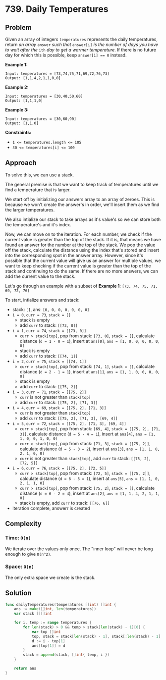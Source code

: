# 739. Daily Temperatures

## Problem

Given an array of integers `temperatures` represents the daily temperatures, return _an array_ `answer` _such that_ `answer[i]` _is the number of days you have to wait after the_ `ith` _day to get a warmer temperature_. If there is no future day for which this is possible, keep `answer[i] == 0` instead.

**Example 1:**

```
Input: temperatures = [73,74,75,71,69,72,76,73]
Output: [1,1,4,2,1,1,0,0]

```

**Example 2:**

```
Input: temperatures = [30,40,50,60]
Output: [1,1,1,0]

```

**Example 3:**

```
Input: temperatures = [30,60,90]
Output: [1,1,0]

```

**Constraints:**

- `1 <= temperatures.length <= 105`
- `30 <= temperatures[i] <= 100`

## Approach
To solve this, we can use a stack.

The general premise is that we want to keep track of temperatures until we find a temperature that is larger.

We start off by initializing our answers array to an array of zeroes. This is because we won't create the answer's in order, we'll insert them as we find the larger temperatures.

We also intialize our stack to take arrays as it's value's so we can store both the temperature's and it's index.

Now, we can move on to the iteration. For each number, we check if the current value is greater than the top of the stack. If it is, that means we have found an answer for the number at the top of the stack. We pop the value off the stack, calculate the distance using the index that's stored and insert into the corresponding spot in the answer array. However, since it's possible that the current value will give us an answer for multiple values, we want to keep checking if the current value is greater than the top of the stack and continuing to do the same. If there are no more answers, we can add the current value to the stack.

Let's go through an example with a subset of **Example 1**: `[73, 74, 75, 71, 69, 72, 76]`

To start, intialize answers and stack:
- stack: `[]`, ans: `[0, 0, 0, 0, 0, 0, 0]`
- `i = 0`, `curr = 73`, `stack = []`
    + stack is empty 
    + add `curr` to stack: `[[73, 0]]` 
- `i = 1`, `curr = 74`, `stack = [[73, 0]]`
    + `curr > stack[top]`, pop from stack: `[73, 0]`, `stack = []`, calculate distance (`d = 1 - 0 = 1`), insert at `ans[0]`, `ans = [1, 0, 0, 0, 0, 0, 0]` 
    + stack is empty
    + add `curr` to stack: `[[74, 1]]`
- `i = 2`, `curr = 75`, `stack = [[74, 1]]`
    + `curr > stack[top]`, pop from stack: `[74, 1]`, `stack = []`, calculate distance (`d = 2 - 1 = 1`), insert at `ans[1]`, `ans = [1, 1, 0, 0, 0, 0, 0]`
    + stack is empty
    + add `curr` to stack: `[[75, 2]]` 
- `i = 3`, `curr = 71`, `stack = [[75, 2]]`
    + `curr` is not greater than `stack[top]`
    + add `curr` to stack: `[[75, 2], [71, 3]]`
- `i = 4`, `curr = 69`, `stack = [[75, 2], [71, 3]]`
    + `curr` is not greater than `stack[top]`
    + add `curr` to stack: `[[75, 2], [71, 3], [69, 4]]`
- `i = 5`, `curr = 72`, `stack = [[75, 2], [71, 3], [69, 4]]`
    + `curr > stack[top]`, pop from stack: `[69, 4]`, `stack = [[75, 2], [71, 3]]`, calculate distance (`d = 5 - 4 = 1`), insert at `ans[4]`, `ans = [1, 1, 0, 0, 1, 0, 0]`
    + `curr > stack[top]`, pop from stack: `[71, 3]`, `stack = [[75, 2]]`, calculate distance (`d = 5 - 3 = 2`), insert at `ans[3]`, `ans = [1, 1, 0, 2, 1, 0, 0]`
    + `curr` is not greater than `stack[top]`, add `curr` to stack: `[[75, 2], [72, 5]]`
- `i = 6`, `curr = 76`, `stack = [[75, 2], [72, 5]]`
    + `curr > stack[top]`, pop from stack: `[72, 5]`, `stack = [[75, 2]]`, calculate distance (`d = 6 - 5 = 1`), insert at `ans[5]`, `ans = [1, 1, 0, 2, 1, 1, 0]`
    + `curr > stack[top]`, pop from stack: `[75, 2]`, `stack = []`, calculate distance (`d = 6 - 2 = 4`), insert at `ans[2]`, `ans = [1, 1, 4, 2, 1, 1, 0]`
    + stack is empty, add `curr` to stack: `[[76, 6]]`
- iteration complete, answerr is created

## Complexity
### Time: `O(n)`
We iterate over the values only once. The "inner loop" will never be long enough to give `O(n^2)`.

### Space: `O(n)`
The only extra space we create is the stack.

## Solution

```go
func dailyTemperatures(temperatures []int) []int {
	ans := make([]int, len(temperatures))
	var stack [][]int

	for i, temp := range temperatures {
		for len(stack) > 0 && temp > stack[len(stack) - 1][0] {
			var top []int
			top, stack = stack[len(stack) - 1], stack[:len(stack) - 1]
			d := i - top[1]
			ans[top[1]] = d
		}
		stack = append(stack, []int{ temp, i })
	}

	return ans 
}

```
